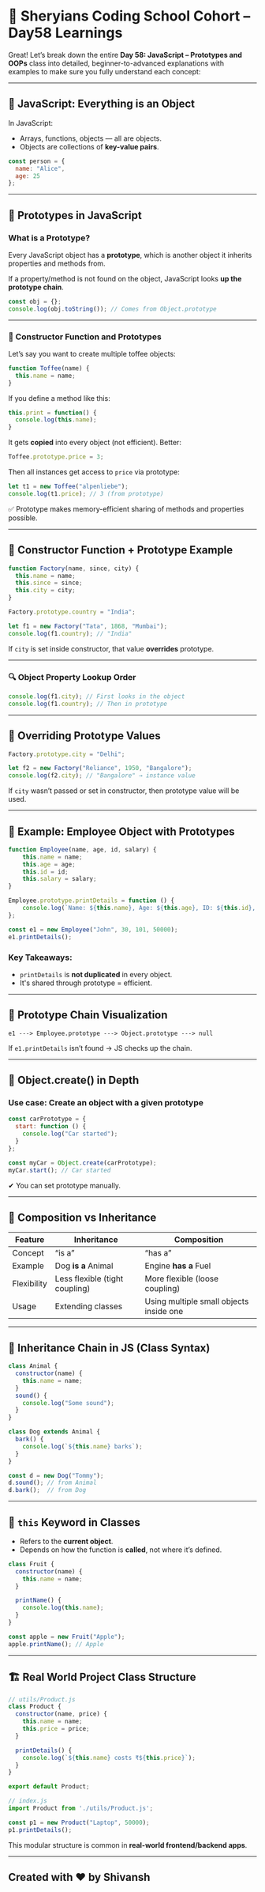 # 🦁 Sheryians Coding School Cohort – Day58 Learnings


Great! Let’s break down the entire **Day 58: JavaScript – Prototypes and OOPs** class into detailed, beginner-to-advanced explanations with examples to make sure you fully understand each concept:

---

## 🔁 JavaScript: Everything is an Object

In JavaScript:

* Arrays, functions, objects — all are objects.
* Objects are collections of **key-value pairs**.

```js
const person = {
  name: "Alice",
  age: 25
};
```

---

## 🧬 Prototypes in JavaScript

### What is a Prototype?

Every JavaScript object has a **prototype**, which is another object it inherits properties and methods from.

If a property/method is not found on the object, JavaScript looks **up the prototype chain**.

```js
const obj = {};
console.log(obj.toString()); // Comes from Object.prototype
```

---

### 👷 Constructor Function and Prototypes

Let’s say you want to create multiple toffee objects:

```js
function Toffee(name) {
  this.name = name;
}
```

If you define a method like this:

```js
this.print = function() {
  console.log(this.name);
}
```

It gets **copied** into every object (not efficient). Better:

```js
Toffee.prototype.price = 3;
```

Then all instances get access to `price` via prototype:

```js
let t1 = new Toffee("alpenliebe");
console.log(t1.price); // 3 (from prototype)
```

✅ Prototype makes memory-efficient sharing of methods and properties possible.

---

## 🧱 Constructor Function + Prototype Example

```js
function Factory(name, since, city) {
  this.name = name;
  this.since = since;
  this.city = city;
}

Factory.prototype.country = "India";

let f1 = new Factory("Tata", 1868, "Mumbai");
console.log(f1.country); // "India"
```

If `city` is set inside constructor, that value **overrides** prototype.

---

### 🔍 Object Property Lookup Order

```js
console.log(f1.city); // First looks in the object
console.log(f1.country); // Then in prototype
```

---

## 🔄 Overriding Prototype Values

```js
Factory.prototype.city = "Delhi";

let f2 = new Factory("Reliance", 1950, "Bangalore");
console.log(f2.city); // "Bangalore" → instance value
```

If `city` wasn’t passed or set in constructor, then prototype value will be used.

---

## 🧪 Example: Employee Object with Prototypes

```js
function Employee(name, age, id, salary) {
    this.name = name;
    this.age = age;
    this.id = id;
    this.salary = salary;
}

Employee.prototype.printDetails = function () {
    console.log(`Name: ${this.name}, Age: ${this.age}, ID: ${this.id}, Salary: ${this.salary}`);
};

const e1 = new Employee("John", 30, 101, 50000);
e1.printDetails();
```

### Key Takeaways:

* `printDetails` is **not duplicated** in every object.
* It's shared through prototype = efficient.

---

## 🔁 Prototype Chain Visualization

```
e1 ---> Employee.prototype ---> Object.prototype ---> null
```

If `e1.printDetails` isn’t found → JS checks up the chain.

---

## 🧰 Object.create() in Depth

### Use case: Create an object with a given prototype

```js
const carPrototype = {
  start: function () {
    console.log("Car started");
  }
};

const myCar = Object.create(carPrototype);
myCar.start(); // Car started
```

✔ You can set prototype manually.

---

## 🔄 Composition vs Inheritance

| Feature     | Inheritance                    | Composition                             |
| ----------- | ------------------------------ | --------------------------------------- |
| Concept     | “is a”                         | “has a”                                 |
| Example     | Dog **is a** Animal            | Engine **has a** Fuel                   |
| Flexibility | Less flexible (tight coupling) | More flexible (loose coupling)          |
| Usage       | Extending classes              | Using multiple small objects inside one |

---

## 🧩 Inheritance Chain in JS (Class Syntax)

```js
class Animal {
  constructor(name) {
    this.name = name;
  }
  sound() {
    console.log("Some sound");
  }
}

class Dog extends Animal {
  bark() {
    console.log(`${this.name} barks`);
  }
}

const d = new Dog("Tommy");
d.sound(); // from Animal
d.bark();  // from Dog
```

---

## 🧪 `this` Keyword in Classes

* Refers to the **current object**.
* Depends on how the function is **called**, not where it’s defined.

```js
class Fruit {
  constructor(name) {
    this.name = name;
  }

  printName() {
    console.log(this.name);
  }
}

const apple = new Fruit("Apple");
apple.printName(); // Apple
```

---

## 🏗 Real World Project Class Structure

```js
// utils/Product.js
class Product {
  constructor(name, price) {
    this.name = name;
    this.price = price;
  }

  printDetails() {
    console.log(`${this.name} costs ₹${this.price}`);
  }
}

export default Product;

// index.js
import Product from './utils/Product.js';

const p1 = new Product("Laptop", 50000);
p1.printDetails();
```

This modular structure is common in **real-world frontend/backend apps**.

---


## Created with ❤️ by Shivansh